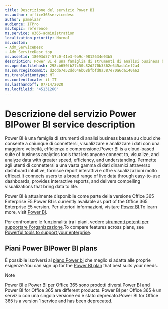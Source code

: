```yaml
---
title: Descrizione del servizio Power BI
ms.author: office365servicedesc
author: pamelaar
audience: ITPro
ms.topic: reference
ms.service: o365-administration
localization_priority: Normal
ms.custom:
- Adm_ServiceDesc
- Adm_ServiceDesc_top
ms.assetid: 18093d57-57c0-41e3-9b9c-9812634e03b5
description: Power BI è una famiglia di strumenti di analisi business basata su cloud che consente a chiunque di connettersi, visualizzare e analizzare i dati con una maggiore velocità, efficienza e comprensione. Permette agli utenti di connettersi a una vasta gamma di dati dinamici attraverso dashboard intuitive, fornisce report interattivi e offre visualizzazioni molto efficaci.
ms.openlocfilehash: 298cb650fb27c50c82d270b3362e645ada1ef2a4
ms.sourcegitcommit: d2cd67e52dd646b68bfbfd8a387e70a6da140a62
ms.translationtype: MT
ms.contentlocale: it-IT
ms.lasthandoff: 07/14/2020
ms.locfileid: "45131260"
---
```

# <a name="power-bi-service-description"></a><span data-ttu-id="02ec4-104">Descrizione del servizio Power BI</span><span class="sxs-lookup"><span data-stu-id="02ec4-104">Power BI service description</span></span>

<span data-ttu-id="02ec4-105">Power BI è una famiglia di strumenti di analisi business basata su cloud che consente a chiunque di connettersi, visualizzare e analizzare i dati con una maggiore velocità, efficienza e comprensione.</span><span class="sxs-lookup"><span data-stu-id="02ec4-105">Power BI is a cloud-based suite of business analytics tools that lets anyone connect to, visualize, and analyze data with greater speed, efficiency, and understanding.</span></span> <span data-ttu-id="02ec4-106">Permette agli utenti di connettersi a una vasta gamma di dati dinamici attraverso dashboard intuitive, fornisce report interattivi e offre visualizzazioni molto efficaci.</span><span class="sxs-lookup"><span data-stu-id="02ec4-106">It connects users to a broad range of live data through easy-to-use dashboards, provides interactive reports, and delivers compelling visualizations that bring data to life.</span></span>
  
<span data-ttu-id="02ec4-107">Power BI è attualmente disponibile come parte della versione Office 365 Enterprise E5.</span><span class="sxs-lookup"><span data-stu-id="02ec4-107">Power BI is currently available as part of the Office 365 Enterprise E5 version.</span></span> <span data-ttu-id="02ec4-108">Per ulteriori informazioni, visitare [Power BI](https://powerbi.microsoft.com/).</span><span class="sxs-lookup"><span data-stu-id="02ec4-108">To learn more, visit [Power BI](https://powerbi.microsoft.com/).</span></span>
  
<span data-ttu-id="02ec4-109">Per confrontare le funzionalità tra i piani, vedere [strumenti potenti per supportare l'organizzazione](https://go.microsoft.com/fwlink/?LinkID=799177&amp;clcid=0x409).</span><span class="sxs-lookup"><span data-stu-id="02ec4-109">To compare features across plans, see [Powerful tools to support your enterprise](https://go.microsoft.com/fwlink/?LinkID=799177&amp;clcid=0x409).</span></span>
  
## <a name="power-bi-plans"></a><span data-ttu-id="02ec4-110">Piani Power BI</span><span class="sxs-lookup"><span data-stu-id="02ec4-110">Power BI plans</span></span>

<span data-ttu-id="02ec4-111">È possibile iscriversi al [piano Power bi](https://go.microsoft.com/fwlink/?LinkID=786854) che meglio si adatta alle proprie esigenze.</span><span class="sxs-lookup"><span data-stu-id="02ec4-111">You can sign up for the [Power BI plan](https://go.microsoft.com/fwlink/?LinkID=786854) that best suits your needs.</span></span> 
  
> [!NOTE]
> <span data-ttu-id="02ec4-112">Power BI e Power BI per Office 365 sono prodotti diversi.</span><span class="sxs-lookup"><span data-stu-id="02ec4-112">Power BI and Power BI for Office 365 are different products.</span></span> <span data-ttu-id="02ec4-113">Power BI per Office 365 è un servizio con una singola versione ed è stato deprecato.</span><span class="sxs-lookup"><span data-stu-id="02ec4-113">Power BI for Office 365 is a version 1 service and has been deprecated.</span></span> 
  